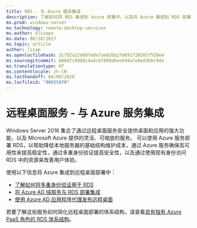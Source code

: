 ```yaml
---
title: RDS - 与 Azure 服务集成
description: 了解如何将 RDS 集成到 Azure 部署中，以及将 Azure 集成到 RDS 部署中。
ms.prod: windows-server
ms.technology: remote-desktop-services
ms.author: elizapo
ms.date: 08/18/2017
ms.topic: article
author: lizap
ms.openlocfilehash: 2c792a22608fe0e7ae826b27d6917202037559e4
ms.sourcegitcommit: b00d7c8968c4adc8f699dbee694afe6ed36bc9de
ms.translationtype: HT
ms.contentlocale: zh-CN
ms.lasthandoff: 04/08/2020
ms.locfileid: "80855070"
---
```

# <a name="remote-desktop-services---integrating-with-azure-services"></a>远程桌面服务 - 与 Azure 服务集成

Windows Server 2016 集合了通过远程桌面服务安全提供桌面和应用的强大功能，以及 Microsoft Azure 提供的灵活、可缩放的服务。 可以使用 Azure 服务部署 RDS，以帮助降低本地服务器的基础结构维护成本，通过 Azure 服务确保高可用性来提高稳定性，通过多重身份验证提高安全性，以及通过使用现有身份访问 RDS 中的资源来改善用户体验。

使用以下信息将 Azure 集成到远程桌面部署中：

- [了解如何将多重身份验证用于 RDS](/azure/multi-factor-authentication/nps-extension-remote-desktop-gateway)
- [将 Azure AD 域服务与 RDS 部署集成](rds-azure-adds.md)
- [使用 Azure AD 应用程序代理发布远程桌面](/azure/active-directory/application-proxy-publish-remote-desktop)

若要了解这些服务如何简化远程桌面部署的体系结构，请查看[具有独有 Azure PaaS 角色的 RDS 体系结构](desktop-hosting-logical-architecture.md#rds-architectures-with-unique-azure-paas-roles)。